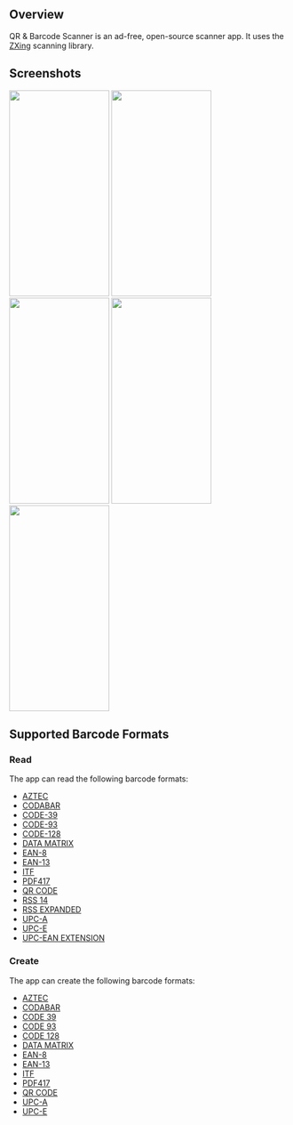 ## Overview

QR & Barcode Scanner is an ad-free, open-source scanner app. It uses the [ZXing][zxing] scanning library.

## Screenshots

<img src="https://github.com/dmitriy-ilchenko/QrAndBarcodeScanner/blob/develop/fastlane/metadata/android/en-US/images/phoneScreenshots/1_scan.png" width="180" height="370"/> <img src="https://github.com/dmitriy-ilchenko/QrAndBarcodeScanner/blob/develop/fastlane/metadata/android/en-US/images/phoneScreenshots/2_result.png" width="180" height="370"/> <img src="https://github.com/dmitriy-ilchenko/QrAndBarcodeScanner/blob/develop/fastlane/metadata/android/en-US/images/phoneScreenshots/3_create.png" width="180" height="370"/> <img src="https://github.com/dmitriy-ilchenko/QrAndBarcodeScanner/blob/develop/fastlane/metadata/android/en-US/images/phoneScreenshots/4_history.png" width="180" height="370"/> <img src="https://github.com/dmitriy-ilchenko/QrAndBarcodeScanner/blob/develop/fastlane/metadata/android/en-US/images/phoneScreenshots/5_settings.png" width="180" height="370"/>

## Supported Barcode Formats

### Read

The app can read the following barcode formats:
* [AZTEC][aztec]
* [CODABAR][codabar]
* [CODE-39][code_39]
* [CODE-93][code_93]
* [CODE-128][code_128]
* [DATA MATRIX][data_matrix]
* [EAN-8][ean_8]
* [EAN-13][ean_13]
* [ITF][itf]
* [PDF417][pdf417]
* [QR CODE][qr_code]
* [RSS 14][rss]
* [RSS EXPANDED][rss]
* [UPC-A][upc_a]
* [UPC-E][upc_e]
* [UPC-EAN EXTENSION][upc_ean]

### Create

The app can create the following barcode formats:
* [AZTEC][aztec]
* [CODABAR][codabar]
* [CODE 39][code_39]
* [CODE 93][code_93]
* [CODE 128][code_128]
* [DATA MATRIX][data_matrix]
* [EAN-8][ean_8]
* [EAN-13][ean_13]
* [ITF][itf]
* [PDF417][pdf417]
* [QR CODE][qr_code]
* [UPC-A][upc_a]
* [UPC-E][upc_e]

[zxing]: https://github.com/zxing/zxing
[aztec]: https://en.wikipedia.org/wiki/Aztec_Code
[codabar]: https://en.wikipedia.org/wiki/Codabar
[code_39]: https://en.wikipedia.org/wiki/Code_39
[code_93]: https://en.wikipedia.org/wiki/Code_93
[code_128]: https://en.wikipedia.org/wiki/Code_128
[data_matrix]: https://en.wikipedia.org/wiki/Data_Matrix
[ean_8]: https://en.wikipedia.org/wiki/EAN-8
[ean_13]: https://en.wikipedia.org/wiki/International_Article_Number
[itf]: https://en.wikipedia.org/wiki/Interleaved_2_of_5
[maxicode]: https://en.wikipedia.org/wiki/MaxiCode
[pdf417]: https://en.wikipedia.org/wiki/PDF417
[qr_code]: https://en.wikipedia.org/wiki/QR_code
[rss]: https://en.wikipedia.org/wiki/GS1_DataBar
[upc_a]: https://en.wikipedia.org/wiki/Universal_Product_Code
[upc_e]: https://en.wikipedia.org/wiki/Universal_Product_Code#UPC-E
[upc_ean]: https://en.wikipedia.org/wiki/Universal_Product_Code#EAN-13
[rs]: https://developer.android.com/guide/topics/renderscript/compute